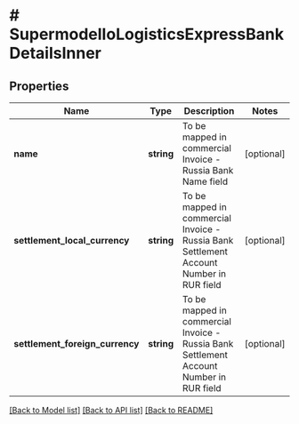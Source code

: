 # # SupermodelIoLogisticsExpressBankDetailsInner

## Properties

Name | Type | Description | Notes
------------ | ------------- | ------------- | -------------
**name** | **string** | To be mapped in commercial Invoice - Russia Bank Name field | [optional]
**settlement_local_currency** | **string** | To be mapped in commercial Invoice - Russia Bank Settlement Account Number in RUR field | [optional]
**settlement_foreign_currency** | **string** | To be mapped in commercial Invoice - Russia Bank Settlement Account Number in RUR field | [optional]

[[Back to Model list]](../../README.md#models) [[Back to API list]](../../README.md#endpoints) [[Back to README]](../../README.md)
